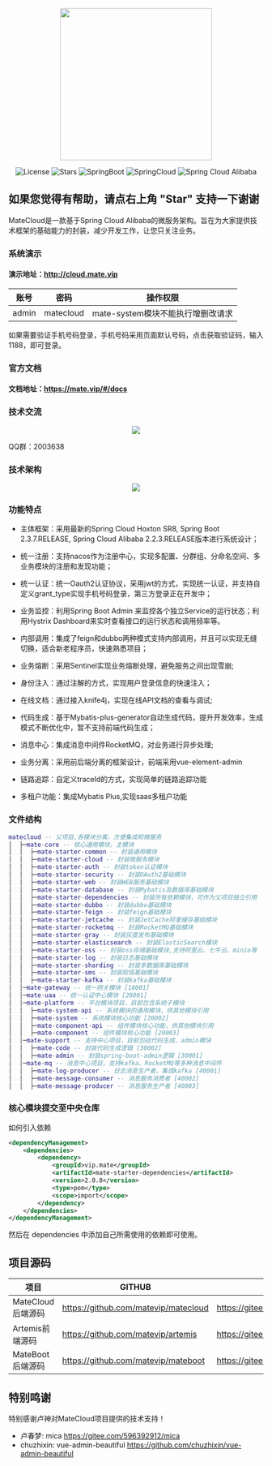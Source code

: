 <p align="center">
  <img src="https://cdn.mate.vip/matecloud.jpg" width="300">
</p>
<p align="center">
  <img src='https://img.shields.io/github/license/matevip/matecloud' alt='License'/>
  <img src="https://img.shields.io/github/stars/matevip/matecloud" alt="Stars"/>
  <img src="https://img.shields.io/badge/Spring%20Boot-2.3.7.RELEASE-green" alt="SpringBoot"/>
  <img src="https://img.shields.io/badge/Spring%20Cloud-Hoxton.SR9-blue" alt="SpringCloud"/>
  <img src="https://img.shields.io/badge/Spring%20Cloud%20Alibaba-2.2.3.RELEASE-brightgreen" alt="Spring Cloud Alibaba"/>
</p>

## 如果您觉得有帮助，请点右上角 "Star" 支持一下谢谢

MateCloud是一款基于Spring Cloud Alibaba的微服务架构。旨在为大家提供技术框架的基础能力的封装，减少开发工作，让您只关注业务。

### 系统演示
#### 演示地址：http://cloud.mate.vip

账号 | 密码| 操作权限
---|---|---
admin | matecloud| mate-system模块不能执行增删改请求

如果需要验证手机号码登录，手机号码采用页面默认号码，点击获取验证码，输入1188，即可登录。

### 官方文档
#### 文档地址：https://mate.vip/#/docs

### 技术交流
<p align="center"> 
    <img src="https://cdn.mate.vip/matecloud_social2.jpg" />
</p>
QQ群：2003638

### 技术架构
<p align="center"> 
    <img src="https://cdn.mate.vip/matecloud-framework.jpg" />
</p>

### 功能特点
- 主体框架：采用最新的Spring Cloud Hoxton SR8, Spring Boot 2.3.7.RELEASE, Spring Cloud Alibaba 2.2.3.RELEASE版本进行系统设计；

- 统一注册：支持nacos作为注册中心，实现多配置、分群组、分命名空间、多业务模块的注册和发现功能；

- 统一认证：统一Oauth2认证协议，采用jwt的方式，实现统一认证，并支持自定义grant_type实现手机号码登录，第三方登录正在开发中；

- 业务监控：利用Spring Boot Admin 来监控各个独立Service的运行状态；利用Hystrix Dashboard来实时查看接口的运行状态和调用频率等。

- 内部调用：集成了feign和dubbo两种模式支持内部调用，并且可以实现无缝切换，适合新老程序员，快速熟悉项目；

- 业务熔断：采用Sentinel实现业务熔断处理，避免服务之间出现雪崩;

- 身份注入：通过注解的方式，实现用户登录信息的快速注入；

- 在线文档：通过接入knife4j，实现在线API文档的查看与调试;

- 代码生成：基于Mybatis-plus-generator自动生成代码，提升开发效率，生成模式不断优化中，暂不支持前端代码生成；

- 消息中心：集成消息中间件RocketMQ，对业务进行异步处理;

- 业务分离：采用前后端分离的框架设计，前端采用vue-element-admin
  
- 链路追踪：自定义traceId的方式，实现简单的链路追踪功能

- 多租户功能：集成Mybatis Plus,实现saas多租户功能

### 文件结构
```lua
matecloud -- 父项目,各模块分离，方便集成和微服务
│  ├─mate-core -- 核心通用模块，主模块
│  │  ├─mate-starter-common -- 封装通用模块
│  │  ├─mate-starter-cloud -- 封装微服务模块
│  │  ├─mate-starter-auth -- 封装token认证模块
│  │  ├─mate-starter-security -- 封装OAuth2基础模块
│  │  ├─mate-starter-web -- 封装WEB服务基础模块
│  │  ├─mate-starter-database -- 封装Mybatis及数据库基础模块
│  │  ├─mate-starter-dependencies -- 封装所有依赖模块，可作为父项目独立引用
│  │  ├─mate-starter-dubbo -- 封装dubbo基础模块
│  │  ├─mate-starter-feign -- 封装feign基础模块
│  │  ├─mate-starter-jetcache -- 封装JetCache阿里缓存基础模块
│  │  ├─mate-starter-rocketmq -- 封装RocketMQ基础模块
│  │  ├─mate-starter-gray -- 封装灰度发布基础模块
│  │  ├─mate-starter-elasticsearch -- 封装ElasticSearch模块
│  │  ├─mate-starter-oss -- 封装oss存储基础模块,支持阿里云、七牛云、minio等
│  │  ├─mate-starter-log -- 封装日志基础模块
│  │  ├─mate-starter-sharding -- 封装多数据库基础模块
│  │  ├─mate-starter-sms -- 封装短信基础模块
│  │  ├─mate-starter-kafka -- 封装kafka基础模块
│  │─mate-gateway -- 统一网关模块 [10001]
│  │─mate-uaa -- 统一认证中心模块 [20001]
│  │─mate-platform -- 平台模块项目，目前包含系统子模块
│  │  ├─mate-system-api -- 系统模块的通用模块，供其他模块引用
│  │  ├─mate-system -- 系统模块核心功能 [20002]
│  │  ├─mate-component-api -- 组件模块核心功能，供其他模块引用
│  │  ├─mate-component -- 组件模块核心功能 [20003]
│  │─mate-support -- 支持中心项目，目前包括代码生成、admin模块
│  │  ├─mate-code -- 封装代码生成逻辑 [30002]
│  │  ├─mate-admin -- 封装spring-boot-admin逻辑 [30001]
│  │─mate-mq -- 消息中心项目，支持kafka、RocketMQ等多种消息中间件
│  │  ├─mate-log-producer -- 日志消息生产者，集成kafka [40001]
│  │  ├─mate-message-consumer -- 消息服务消费者 [40002]
│  │  ├─mate-message-producer -- 消息服务生产者 [40003] 
```
### 核心模块提交至中央仓库
如何引入依赖
```xml
<dependencyManagement>
    <dependencies>
        <dependency>
            <groupId>vip.mate</groupId>
            <artifactId>mate-starter-dependencies</artifactId>
            <version>2.0.8</version>
            <type>pom</type>
            <scope>import</scope>
        </dependency>
    </dependencies>
</dependencyManagement>
```
然后在 dependencies 中添加自己所需使用的依赖即可使用。

## 项目源码
|  项目   |   GITHUB  |   码云   |
|---  |--- | --- |
|  MateCloud后端源码   |  https://github.com/matevip/matecloud   |  https://gitee.com/matevip/matecloud   |
|  Artemis前端源码   |  https://github.com/matevip/artemis   |  https://gitee.com/matevip/artemis   |
|  MateBoot后端源码   |  https://github.com/matevip/mateboot   |  https://gitee.com/matevip/mateboot   |

## 特别鸣谢
特别感谢卢神对MateCloud项目提供的技术支持！
- 卢春梦: mica  https://gitee.com/596392912/mica
- chuzhixin: vue-admin-beautiful https://github.com/chuzhixin/vue-admin-beautiful

